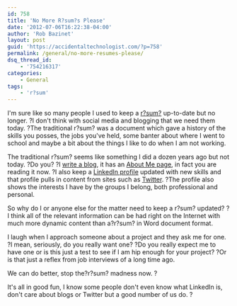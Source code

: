 ```yaml
---
id: 758
title: 'No More R?sum?s Please'
date: '2012-07-06T16:22:38-04:00'
author: 'Rob Bazinet'
layout: post
guid: 'https://accidentaltechnologist.com/?p=758'
permalink: /general/no-more-resumes-please/
dsq_thread_id:
    - '754216317'
categories:
    - General
tags:
    - 'r?sum'
---
```


I'm sure like so many people I used to keep a [r?sum?](https://en.wikipedia.org/wiki/R%C3%A9sum%C3%A9) up-to-date but no longer. ?I don't think with social media and blogging that we need them today. ?The traditional r?sum? was a document which gave a history of the skills you posses, the jobs you've held, some banter about where I went to school and maybe a bit about the things I like to do when I am not working.

The traditional r?sum? seems like something I did a dozen years ago but not today. ?Do you? ?I [write a blog](https://accidentaltechnologist.com/), it has an [About Me page](https://accidentaltechnologist.com/about/), in fact you are reading it now. ?I also keep a [LinkedIn profile](https://www.linkedin.com/in/rbazinet) updated with new skills and that profile pulls in content from sites such as [Twitter](https://twitter.com/#!/rbazinet). ?The profile also shows the interests I have by the groups I belong, both professional and personal.

So why do I or anyone else for the matter need to keep a r?sum? updated? ?I think all of the relevant information can be had right on the Internet with much more dynamic content than a?r?sum? in Word document format.

I laugh when I approach someone about a project and they ask me for one. ?I mean, seriously, do you really want one? ?Do you really expect me to have one or is this just a test to see if I am hip enough for your project? ?Or is that just a reflex from job interviews of a long time ago.

We can do better, stop the?r?sum? madness now. ?

It's all in good fun, I know some people don't even know what LinkedIn is, don't care about blogs or Twitter but a good number of us do. ?